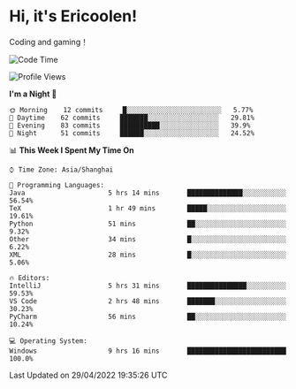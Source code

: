 # Hi, it's Ericoolen!
Coding and gaming！

<!--START_SECTION:waka-->
![Code Time](http://img.shields.io/badge/Code%20Time-221%20hrs%2020%20mins-blue)

![Profile Views](http://img.shields.io/badge/Profile%20Views-2-blue)

**I'm a Night 🦉** 

```text
🌞 Morning    12 commits     █░░░░░░░░░░░░░░░░░░░░░░░░   5.77% 
🌆 Daytime    62 commits     ███████░░░░░░░░░░░░░░░░░░   29.81% 
🌃 Evening    83 commits     ██████████░░░░░░░░░░░░░░░   39.9% 
🌙 Night      51 commits     ██████░░░░░░░░░░░░░░░░░░░   24.52%

```


📊 **This Week I Spent My Time On** 

```text
⌚︎ Time Zone: Asia/Shanghai

💬 Programming Languages: 
Java                     5 hrs 14 mins       ██████████████░░░░░░░░░░░   56.54% 
TeX                      1 hr 49 mins        █████░░░░░░░░░░░░░░░░░░░░   19.61% 
Python                   51 mins             ██░░░░░░░░░░░░░░░░░░░░░░░   9.32% 
Other                    34 mins             █░░░░░░░░░░░░░░░░░░░░░░░░   6.22% 
XML                      28 mins             █░░░░░░░░░░░░░░░░░░░░░░░░   5.06%

🔥 Editors: 
IntelliJ                 5 hrs 31 mins       ███████████████░░░░░░░░░░   59.53% 
VS Code                  2 hrs 48 mins       ███████░░░░░░░░░░░░░░░░░░   30.23% 
PyCharm                  56 mins             ██░░░░░░░░░░░░░░░░░░░░░░░   10.24%

💻 Operating System: 
Windows                  9 hrs 16 mins       █████████████████████████   100.0%

```


 Last Updated on 29/04/2022 19:35:26 UTC
<!--END_SECTION:waka-->

